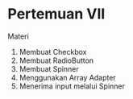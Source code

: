 # Pertemuan VII
Materi
1. Membuat Checkbox
2. Membuat RadioButton
3. Membuat Spinner
4. Menggunakan Array Adapter
5. Menerima input melalui Spinner